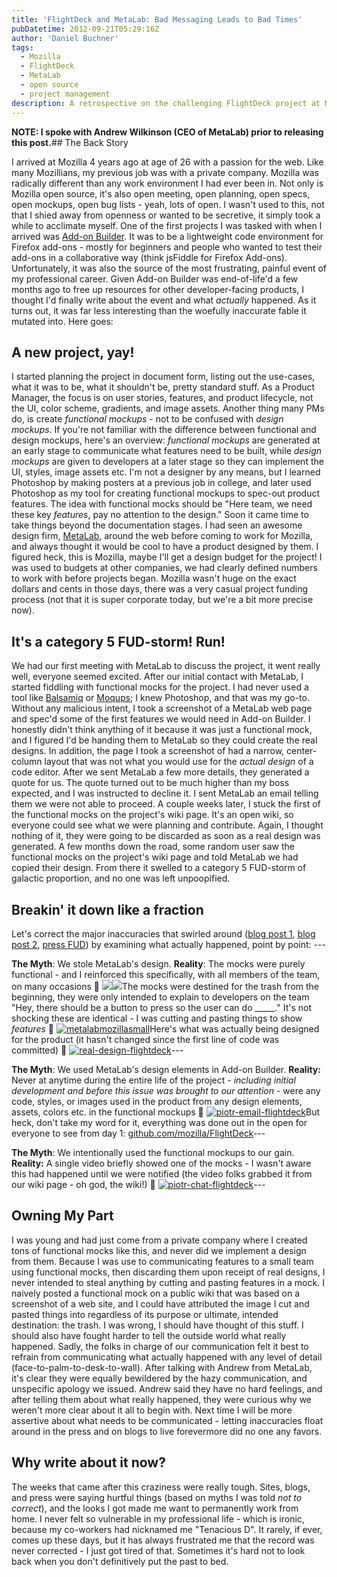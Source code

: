 ```yaml
---
title: 'FlightDeck and MetaLab: Bad Messaging Leads to Bad Times'
pubDatetime: 2012-09-21T05:29:16Z
author: 'Daniel Buchner'
tags:
  - Mozilla
  - FlightDeck
  - MetaLab
  - open source
  - project management
description: A retrospective on the challenging FlightDeck project at Mozilla, exploring how miscommunication and bad messaging can derail even well-intentioned collaborations.
---
```


**NOTE: I spoke with Andrew Wilkinson (CEO of MetaLab) prior to releasing this post.**## The Back Story

I arrived at Mozilla 4 years ago at age of 26 with a passion for the web. Like many Mozillians, my previous job was with a private company. Mozilla was radically different than any work environment I had ever been in. Not only is Mozilla open source, it's also open meeting, open planning, open specs, open mockups, open bug lists - yeah, lots of open. I wasn't used to this, not that I shied away from openness or wanted to be secretive, it simply took a while to acclimate myself. One of the first projects I was tasked with when I arrived was [Add-on Builder](https://builder.addons.mozilla.org/). It was to be a lightweight code environment for Firefox add-ons - mostly for beginners and people who wanted to test their add-ons in a collaborative way (think jsFiddle for Firefox Add-ons). Unfortunately, it was also the source of the most frustrating, painful event of my professional career. Given Add-on Builder was end-of-life'd a few months ago to free up resources for other developer-facing products, I thought I'd finally write about the event and what *actually* happened. As it turns out, it was far less interesting than the woefully inaccurate fable it mutated into. Here goes:

## A new project, yay!

I started planning the project in document form, listing out the use-cases, what it was to be, what it shouldn't be, pretty standard stuff. As a Product Manager, the focus is on user stories, features, and product lifecycle, not the UI, color scheme, gradients, and image assets. Another thing many PMs do, is create *functional mockups* - not to be confused with *design mockups*. If you're not familiar with the difference between functional and design mockups, here's an overview: *functional mockups* are generated at an early stage to communicate what features need to be built, while *design mockups* are given to developers at a later stage so they can implement the UI, styles, image assets etc. I'm not a designer by any means, but I learned Photoshop by making posters at a previous job in college, and later used Photoshop as my tool for creating functional mockups to spec-out product features. The idea with functional mocks should be "Here team, we need these key *features*, pay no attention to the design." Soon it came time to take things beyond the documentation stages. I had seen an awesome design firm, [MetaLab](http://metalabdesign.com/ "MetaLab"), around the web before coming to work for Mozilla, and always thought it would be cool to have a product designed by them. I figured heck, this is Mozilla, maybe I'll get a design budget for the project! I was used to budgets at other companies, we had clearly defined numbers to work with before projects began. Mozilla wasn't huge on the exact dollars and cents in those days, there was a very casual project funding process (not that it is super corporate today, but we're a bit more precise now).

## It's a category 5 FUD-storm! Run!

We had our first meeting with MetaLab to discuss the project, it went really well, everyone seemed excited. After our initial contact with MetaLab, I started fiddling with functional mocks for the project. I had never used a tool like [Balsamiq](http://balsamiq.com/) or [Moqups](https://moqups.com/); I knew Photoshop, and that was my go-to. Without any malicious intent, I took a screenshot of a MetaLab web page and spec'd some of the first features we would need in Add-on Builder. I honestly didn't think anything of it because it was just a functional mock, and I figured I'd be handing them to MetaLab so they could create the real designs. In addition, the page I took a screenshot of had a narrow, center-column layout that was not what you would use for the *actual design* of a code editor. After we sent MetaLab a few more details, they generated a quote for us. The quote turned out to be much higher than my boss expected, and I was instructed to decline it. I sent MetaLab an email telling them we were not able to proceed. A couple weeks later, I stuck the first of the functional mocks on the project's wiki page. It's an open wiki, so everyone could see what we were planning and contribute. Again, I thought nothing of it, they were going to be discarded as soon as a real design was generated. A few months down the road, some random user saw the functional mocks on the project's wiki page and told MetaLab we had copied their design. From there it swelled to a category 5 FUD-storm of galactic proportion, and no one was left unpoopified.

## Breakin' it down like a fraction

Let's correct the major inaccuracies that swirled around ([blog post 1](http://blog.metalabdesign.com/post/437932602/metalab-goes-open-source), [blog post 2](http://blog.metalabdesign.com/post/440371465/the-great-mozilla-debacle), [press FUD](http://techcrunch.com/2010/03/09/metalab-accuses-mozilla-of-plagiarizing-its-design/)) by examining what actually happened, point by point: ---

**The Myth**: We stole MetaLab's design. **Reality**: The mocks were purely functional - and I reinforced this specifically, with all members of the team, on many occasions  [![](https://www.backalleycoder.com/wp-content/uploads/2013/09/sean-email1-300x99.png)](https://www.backalleycoder.com/wp-content/uploads/2013/09/sean-email1.png)[![](https://www.backalleycoder.com/wp-content/uploads/2013/09/aza-chat-flightdeck-300x111.png)](https://www.backalleycoder.com/wp-content/uploads/2013/09/aza-chat-flightdeck.png)The mocks were destined for the trash from the beginning, they were only intended to explain to developers on the team "Hey, there should be a button to press so the user can do _____." It's not shocking these are identical - I was cutting and pasting things to show *features*  [![metalabmozillasmall](https://www.backalleycoder.com/wp-content/uploads/2013/09/metalabmozillasmall-300x126.png)](https://www.backalleycoder.com/wp-content/uploads/2013/09/metalabmozillasmall.png)Here's what was actually being designed for the product (it hasn't changed since the first line of code was committed)  [![real-design-flightdeck](https://www.backalleycoder.com/wp-content/uploads/2013/09/real-design-flightdeck-300x177.png)](https://www.backalleycoder.com/wp-content/uploads/2013/09/real-design-flightdeck.png)---

**The Myth**: We used MetaLab's design elements in Add-on Builder. **Reality:** Never at anytime during the entire life of the project - *including initial development and before this issue was brought to our attention* - were any code, styles, or images used in the product from any design elements, assets, colors etc. in the functional mockups  [![piotr-email-flightdeck](https://www.backalleycoder.com/wp-content/uploads/2013/09/piotr-email-flightdeck-300x116.png)](https://www.backalleycoder.com/wp-content/uploads/2013/09/piotr-email-flightdeck.png)But heck, don't take my word for it, everything was done out in the open for everyone to see from day 1: [github.com/mozilla/FlightDeck](https://github.com/mozilla/FlightDeck)---

**The Myth**: We intentionally used the functional mockups to our gain. **Reality:** A single video briefly showed one of the mocks - I wasn't aware this had happened until we were notified (the video folks grabbed it from our wiki page - oh god, the wiki!)  [![piotr-chat-flightdeck](https://www.backalleycoder.com/wp-content/uploads/2013/09/piotr-chat-flightdeck-300x110.png)](https://www.backalleycoder.com/wp-content/uploads/2013/09/piotr-chat-flightdeck.png)---

## Owning My Part

I was young and had just come from a private company where I created tons of functional mocks like this, and never did we implement a design from them. Because I was use to communicating features to a small team using functional mocks, then discarding them upon receipt of real designs, I never intended to steal anything by cutting and pasting features in a mock. I naively posted a functional mock on a public wiki that was based on a screenshot of a web site, and I could have attributed the image I cut and pasted things into regardless of its purpose or ultimate, intended destination: the trash. I was wrong, I should have thought of this stuff. I should also have fought harder to tell the outside world what really happened. Sadly, the folks in charge of our communication felt it best to refrain from communicating what actually happened with any level of detail (face-to-palm-to-desk-to-wall). After talking with Andrew from MetaLab, it's clear they were equally bewildered by the hazy communication, and unspecific apology we issued. Andrew said they have no hard feelings, and after telling them about what really happened, they were curious why we weren't more clear about it all to begin with. Next time I will be more assertive about what needs to be communicated - letting inaccuracies float around in the press and on blogs to live forevermore did no one any favors.

## Why write about it now?

The weeks that came after this craziness were really tough. Sites, blogs, and press were saying hurtful things (based on myths I was told *not to correct*), and the looks I got made me want to permanently work from home. I never felt so vulnerable in my professional life - which is ironic, because my co-workers had nicknamed me "Tenacious D". It rarely, if ever, comes up these days, but it has always frustrated me that the record was never corrected - I just got tired of that. Sometimes it's hard not to look back when you don't definitively put the past to bed.